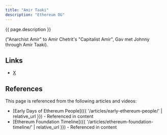 ```yaml
---
title: "Amir Taaki"
description: "Ethereum OG"
---
```


{{ page.description }}

("Anarchist Amir" to Amir Chetrit's "Capitalist Amir", Gav met Johnny through Amir Taaki).

## Links

- [X](https://twitter.com/Narodism)

## References

This page is referenced from the following articles and videos:

- [Early Days of Ethereum People]({{ '/articles/early-ethereum-people/' | relative_url }}) - Referenced in content
- [Ethereum Foundation Timeline]({{ '/articles/ethereum-foundation-timeline/' | relative_url }}) - Referenced in content
